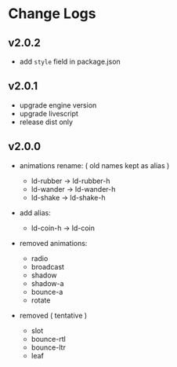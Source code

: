 # Change Logs

## v2.0.2

 - add `style` field in package.json


## v2.0.1

 - upgrade engine version
 - upgrade livescript
 - release dist only


## v2.0.0

 * animations rename: ( old names kept as alias )
   - ld-rubber -> ld-rubber-h
   - ld-wander -> ld-wander-h
   - ld-shake -> ld-shake-h
 * add alias: 
   - ld-coin-h -> ld-coin

 * removed animations:
   - radio
   - broadcast
   - shadow
   - shadow-a
   - bounce-a
   - rotate

 * removed ( tentative )
   - slot
   - bounce-rtl
   - bounce-ltr
   - leaf
